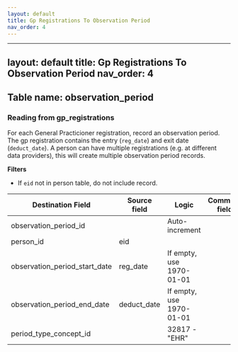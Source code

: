 ```yaml
---
layout: default
title: Gp Registrations To Observation Period
nav_order: 4
---
```


---
layout: default
title: Gp Registrations To Observation Period
nav_order: 4
---

## Table name: observation_period

### Reading from gp_registrations

For each General Practicioner registration, record an observation period.
The gp registration contains the entry (`reg_date`) and exit date (`deduct_date`).
A person can have multiple registrations (e.g. at different data providers), this will create multiple observation period records.

**Filters**
 - If `eid` not in person table, do not include record.

| Destination Field | Source field | Logic | Comment field |
| --- | --- | --- | --- |
| observation_period_id |  | Auto-increment |  |
| person_id | eid |  |  |
| observation_period_start_date | reg_date | If empty, use 1970-01-01 |  |
| observation_period_end_date | deduct_date | If empty, use 1970-01-01 |  |
| period_type_concept_id |  | 32817 - "EHR" |  |

